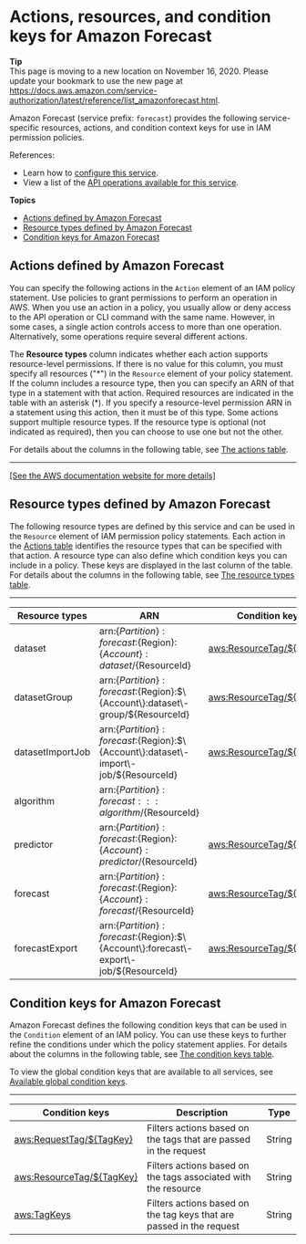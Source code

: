 # Actions, resources, and condition keys for Amazon Forecast<a name="list_amazonforecast"></a>

**Tip**  
This page is moving to a new location on November 16, 2020\. Please update your bookmark to use the new page at [https://docs\.aws\.amazon\.com/service\-authorization/latest/reference/list\_amazonforecast\.html](https://docs.aws.amazon.com/service-authorization/latest/reference/list_amazonforecast.html)\. 

Amazon Forecast \(service prefix: `forecast`\) provides the following service\-specific resources, actions, and condition context keys for use in IAM permission policies\.

References:
+ Learn how to [configure this service](https://docs.aws.amazon.com/forecast/latest/dg/)\.
+ View a list of the [API operations available for this service](https://docs.aws.amazon.com/forecast/latest/dg/api-reference.html)\.

**Topics**
+ [Actions defined by Amazon Forecast](#amazonforecast-actions-as-permissions)
+ [Resource types defined by Amazon Forecast](#amazonforecast-resources-for-iam-policies)
+ [Condition keys for Amazon Forecast](#amazonforecast-policy-keys)

## Actions defined by Amazon Forecast<a name="amazonforecast-actions-as-permissions"></a>

You can specify the following actions in the `Action` element of an IAM policy statement\. Use policies to grant permissions to perform an operation in AWS\. When you use an action in a policy, you usually allow or deny access to the API operation or CLI command with the same name\. However, in some cases, a single action controls access to more than one operation\. Alternatively, some operations require several different actions\.

The **Resource types** column indicates whether each action supports resource\-level permissions\. If there is no value for this column, you must specify all resources \("\*"\) in the `Resource` element of your policy statement\. If the column includes a resource type, then you can specify an ARN of that type in a statement with that action\. Required resources are indicated in the table with an asterisk \(\*\)\. If you specify a resource\-level permission ARN in a statement using this action, then it must be of this type\. Some actions support multiple resource types\. If the resource type is optional \(not indicated as required\), then you can choose to use one but not the other\.

For details about the columns in the following table, see [The actions table](reference_policies_actions-resources-contextkeys.md#actions_table)\.


****  
[\[See the AWS documentation website for more details\]](http://docs.aws.amazon.com/IAM/latest/UserGuide/list_amazonforecast.html)

## Resource types defined by Amazon Forecast<a name="amazonforecast-resources-for-iam-policies"></a>

The following resource types are defined by this service and can be used in the `Resource` element of IAM permission policy statements\. Each action in the [Actions table](#amazonforecast-actions-as-permissions) identifies the resource types that can be specified with that action\. A resource type can also define which condition keys you can include in a policy\. These keys are displayed in the last column of the table\. For details about the columns in the following table, see [The resource types table](reference_policies_actions-resources-contextkeys.md#resources_table)\.


****  

| Resource types | ARN | Condition keys | 
| --- | --- | --- | 
|   dataset  |  arn:$\{Partition\}:forecast:$\{Region\}:$\{Account\}:dataset/$\{ResourceId\}  |   [ aws:ResourceTag/$\{TagKey\} ](#amazonforecast-aws_ResourceTag___TagKey_)   | 
|   datasetGroup  |  arn:$\{Partition\}:forecast:$\{Region\}:$\{Account\}:dataset\-group/$\{ResourceId\}  |   [ aws:ResourceTag/$\{TagKey\} ](#amazonforecast-aws_ResourceTag___TagKey_)   | 
|   datasetImportJob  |  arn:$\{Partition\}:forecast:$\{Region\}:$\{Account\}:dataset\-import\-job/$\{ResourceId\}  |   [ aws:ResourceTag/$\{TagKey\} ](#amazonforecast-aws_ResourceTag___TagKey_)   | 
|   algorithm  |  arn:$\{Partition\}:forecast:::algorithm/$\{ResourceId\}  |  | 
|   predictor  |  arn:$\{Partition\}:forecast:$\{Region\}:$\{Account\}:predictor/$\{ResourceId\}  |   [ aws:ResourceTag/$\{TagKey\} ](#amazonforecast-aws_ResourceTag___TagKey_)   | 
|   forecast  |  arn:$\{Partition\}:forecast:$\{Region\}:$\{Account\}:forecast/$\{ResourceId\}  |   [ aws:ResourceTag/$\{TagKey\} ](#amazonforecast-aws_ResourceTag___TagKey_)   | 
|   forecastExport  |  arn:$\{Partition\}:forecast:$\{Region\}:$\{Account\}:forecast\-export\-job/$\{ResourceId\}  |   [ aws:ResourceTag/$\{TagKey\} ](#amazonforecast-aws_ResourceTag___TagKey_)   | 

## Condition keys for Amazon Forecast<a name="amazonforecast-policy-keys"></a>

Amazon Forecast defines the following condition keys that can be used in the `Condition` element of an IAM policy\. You can use these keys to further refine the conditions under which the policy statement applies\. For details about the columns in the following table, see [The condition keys table](reference_policies_actions-resources-contextkeys.md#context_keys_table)\.

To view the global condition keys that are available to all services, see [Available global condition keys](reference_policies_condition-keys.html#AvailableKeys)\.


****  

| Condition keys | Description | Type | 
| --- | --- | --- | 
|   [ aws:RequestTag/$\{TagKey\} ](https://docs.aws.amazon.com/IAM/latest/UserGuide/reference_policies_condition-keys.html#condition-keys-requesttag)  | Filters actions based on the tags that are passed in the request | String | 
|   [ aws:ResourceTag/$\{TagKey\} ](https://docs.aws.amazon.com/IAM/latest/UserGuide/reference_policies_condition-keys.html#condition-keys-resourcetag)  | Filters actions based on the tags associated with the resource | String | 
|   [ aws:TagKeys ](https://docs.aws.amazon.com/IAM/latest/UserGuide/reference_policies_condition-keys.html#condition-keys-tagkeys)  | Filters actions based on the tag keys that are passed in the request | String | 